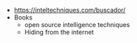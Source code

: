 - https://inteltechniques.com/buscador/
- Books
  - open source intelligence techniques
  - Hiding from the internet
